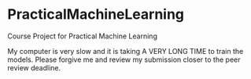 # PracticalMachineLearning
Course Project for Practical Machine Learning

My computer is very slow and it is taking A VERY LONG TIME to train the models.
Please forgive me and review my submission closer to the peer review deadline.


